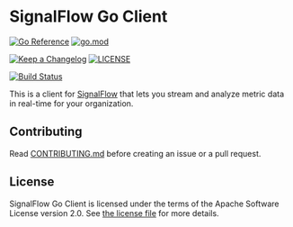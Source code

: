 # SignalFlow Go Client

[![Go Reference](https://pkg.go.dev/badge/github.com/signalfx/signalflow-client-go/v2/signalflow.svg)](https://pkg.go.dev/github.com/signalfx/signalflow-client-go/v2/signalflow)
[![go.mod](https://img.shields.io/github/go-mod/go-version/signalfx/signalflow-client-go)](go.mod)

[![Keep a Changelog](https://img.shields.io/badge/changelog-Keep%20a%20Changelog-%23E05735)](CHANGELOG.md)
[![LICENSE](https://img.shields.io/github/license/signalfx/signalflow-client-go)](LICENSE)

[![Build Status](https://img.shields.io/github/actions/workflow/status/signalfx/signalflow-client-go/ci.yml?branch=main)](https://github.com/signalfx/signalflow-client-go/actions?query=branch%3Amain)

This is a client for [SignalFlow](https://dev.splunk.com/observability/docs/signalflow)
that lets you stream and analyze metric data in real-time for your organization.

## Contributing

Read [CONTRIBUTING.md](CONTRIBUTING.md)
before creating an issue or a pull request.

## License

SignalFlow Go Client is licensed under the terms of
the Apache Software License version 2.0.
See [the license file](./LICENSE) for more details.
